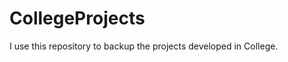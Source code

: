 CollegeProjects
===============

I use this repository to backup the projects developed in College.
